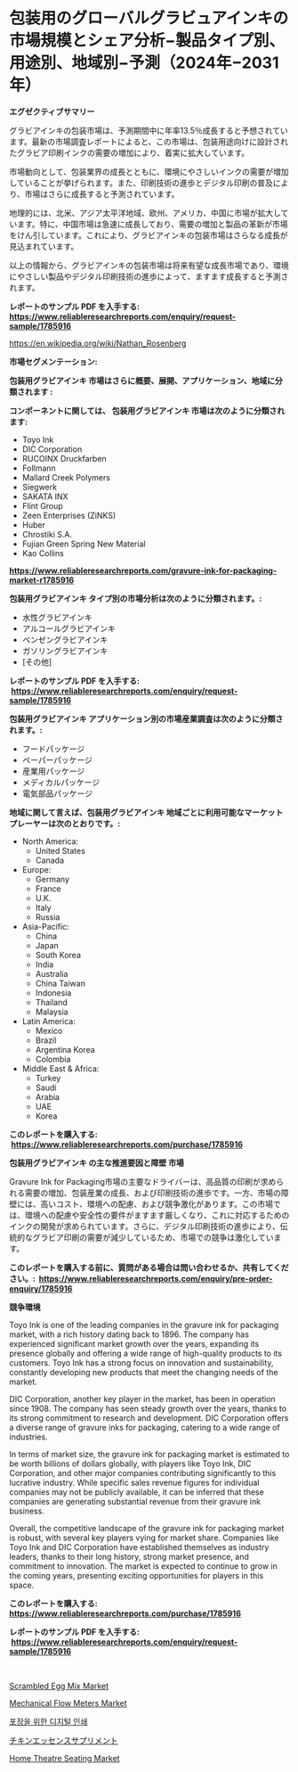 <p><h1>包装用のグローバルグラビュアインキの市場規模とシェア分析−製品タイプ別、用途別、地域別−予測（2024年−2031年）</h1></p><p><strong>エグゼクティブサマリー</strong></p>
<p><p>グラビアインキの包装市場は、予測期間中に年率13.5％成長すると予想されています。最新の市場調査レポートによると、この市場は、包装用途向けに設計されたグラビア印刷インクの需要の増加により、着実に拡大しています。</p><p>市場動向として、包装業界の成長とともに、環境にやさしいインクの需要が増加していることが挙げられます。また、印刷技術の進歩とデジタル印刷の普及により、市場はさらに成長すると予測されています。</p><p>地理的には、北米、アジア太平洋地域、欧州、アメリカ、中国に市場が拡大しています。特に、中国市場は急速に成長しており、需要の増加と製品の革新が市場をけん引しています。これにより、グラビアインキの包装市場はさらなる成長が見込まれています。</p><p>以上の情報から、グラビアインキの包装市場は将来有望な成長市場であり、環境にやさしい製品やデジタル印刷技術の進歩によって、ますます成長すると予測されます。</p></p>
<p><strong>レポートのサンプル PDF を入手する: <a href="https://www.reliableresearchreports.com/enquiry/request-sample/1785916">https://www.reliableresearchreports.com/enquiry/request-sample/1785916</a></strong></p>
<p><a href="https://en.wikipedia.org/wiki/Nathan_Rosenberg">https://en.wikipedia.org/wiki/Nathan_Rosenberg</a></p>
<p><strong>市場セグメンテーション:</strong></p>
<p><strong> 包装用グラビアインキ 市場はさらに概要、展開、アプリケーション、地域に分類されます :</strong></p>
<p><strong>コンポーネントに関しては、 包装用グラビアインキ 市場は次のように分類されます: &nbsp;</strong></p>
<p><ul><li>Toyo Ink</li><li>DIC Corporation</li><li>RUCOINX Druckfarben</li><li>Follmann</li><li>Mallard Creek Polymers</li><li>Siegwerk</li><li>SAKATA INX</li><li>Flint Group</li><li>Zeen Enterprises (ZiNKS)</li><li>Huber</li><li>Chrostiki S.A.</li><li>Fujian Green Spring New Material</li><li>Kao Collins</li></ul></p>
<p><strong><a href="https://www.reliableresearchreports.com/gravure-ink-for-packaging-market-r1785916">https://www.reliableresearchreports.com/gravure-ink-for-packaging-market-r1785916</a></strong></p>
<p><strong> 包装用グラビアインキ タイプ別の市場分析は次のように分類されます。:</strong></p>
<p><ul><li>水性グラビアインキ</li><li>アルコールグラビアインキ</li><li>ベンゼングラビアインキ</li><li>ガソリングラビアインキ</li><li>[その他]</li></ul></p>
<p><strong>レポートのサンプル PDF を入手する: &nbsp;<a href="https://www.reliableresearchreports.com/enquiry/request-sample/1785916">https://www.reliableresearchreports.com/enquiry/request-sample/1785916</a></strong></p>
<p><strong> 包装用グラビアインキ アプリケーション別の市場産業調査は次のように分類されます。:</strong></p>
<p><ul><li>フードパッケージ</li><li>ペーパーパッケージ</li><li>産業用パッケージ</li><li>メディカルパッケージ</li><li>電気部品パッケージ</li></ul></p>
<p><strong>地域に関して言えば、包装用グラビアインキ 地域ごとに利用可能なマーケットプレーヤーは次のとおりです。:</strong></p>
<p><ul>
    <li>
        North America:
        <ul>
            <li>United States</li>
            <li>Canada</li>
        </ul>
    </li>
    <li>
        Europe:
        <ul>
            <li>Germany</li>
            <li>France</li>
            <li>U.K.</li>
            <li>Italy</li>
            <li>Russia</li>
        </ul>
    </li>
    <li>
        Asia-Pacific:
        <ul>
            <li>China</li>
            <li>Japan</li>
            <li>South Korea</li>
            <li>India</li>
            <li>Australia</li>
            <li>China Taiwan</li>
            <li>Indonesia</li>
            <li>Thailand</li>
            <li>Malaysia</li>
        </ul>
    </li>
    <li>
        Latin America:
        <ul>
            <li>Mexico</li>
            <li>Brazil</li>
            <li>Argentina Korea</li>
            <li>Colombia</li>
        </ul>
    </li>
    <li>
        Middle East & Africa:
        <ul>
            <li>Turkey</li>
            <li>Saudi</li>
            <li>Arabia</li>
            <li>UAE</li>
            <li>Korea</li>
        </ul>
    </li>
    </ul></p>
<p><strong>このレポートを購入する: &nbsp;<a href="https://www.reliableresearchreports.com/purchase/1785916">https://www.reliableresearchreports.com/purchase/1785916</a></strong></p>
<p><strong>包装用グラビアインキ の主な推進要因と障壁 市場</strong></p>
<p><p>Gravure Ink for Packaging市場の主要なドライバーは、高品質の印刷が求められる需要の増加、包装産業の成長、および印刷技術の進歩です。一方、市場の障壁には、高いコスト、環境への配慮、および競争激化があります。この市場では、環境への配慮や安全性の要件がますます厳しくなり、これに対応するためのインクの開発が求められています。さらに、デジタル印刷技術の進歩により、伝統的なグラビア印刷の需要が減少しているため、市場での競争は激化しています。</p></p>
<p><strong>このレポートを購入する前に、質問がある場合は問い合わせるか、共有してください。:&nbsp; <a href="https://www.reliableresearchreports.com/enquiry/pre-order-enquiry/1785916">https://www.reliableresearchreports.com/enquiry/pre-order-enquiry/1785916</a></strong></p>
<p><strong>競争環境</strong></p>
<p><p>Toyo Ink is one of the leading companies in the gravure ink for packaging market, with a rich history dating back to 1896. The company has experienced significant market growth over the years, expanding its presence globally and offering a wide range of high-quality products to its customers. Toyo Ink has a strong focus on innovation and sustainability, constantly developing new products that meet the changing needs of the market.</p><p>DIC Corporation, another key player in the market, has been in operation since 1908. The company has seen steady growth over the years, thanks to its strong commitment to research and development. DIC Corporation offers a diverse range of gravure inks for packaging, catering to a wide range of industries.</p><p>In terms of market size, the gravure ink for packaging market is estimated to be worth billions of dollars globally, with players like Toyo Ink, DIC Corporation, and other major companies contributing significantly to this lucrative industry. While specific sales revenue figures for individual companies may not be publicly available, it can be inferred that these companies are generating substantial revenue from their gravure ink business.</p><p>Overall, the competitive landscape of the gravure ink for packaging market is robust, with several key players vying for market share. Companies like Toyo Ink and DIC Corporation have established themselves as industry leaders, thanks to their long history, strong market presence, and commitment to innovation. The market is expected to continue to grow in the coming years, presenting exciting opportunities for players in this space.</p></p>
<p><strong>このレポートを購入する: &nbsp; <a href="https://www.reliableresearchreports.com/purchase/1785916">https://www.reliableresearchreports.com/purchase/1785916</a></strong></p>
<p><strong>レポートのサンプル PDF を入手する: &nbsp;<a href="https://www.reliableresearchreports.com/enquiry/request-sample/1785916">https://www.reliableresearchreports.com/enquiry/request-sample/1785916</a></strong><strong></strong></p>
<p>&nbsp;</p>
<p><p><a href="https://github.com/khadijahesham19/Market-Research-Report-List-1/blob/main/scrambled-egg-mix-market.md">Scrambled Egg Mix Market</a></p><p><a href="https://issuu.com/reportprime-2/docs/mechanical-flow-meters-market-size-2030.pptx">Mechanical Flow Meters Market</a></p><p><a href="https://github.com/apple8975768/Market-Research-Report-List-1/blob/main/3628539163576.md">포장을 위한 디지털 인쇄</a></p><p><a href="https://github.com/schmahlson/Market-Research-Report-List-2/blob/main/5981860153127.md">チキンエッセンスサプリメント</a></p><p><a href="https://issuu.com/reportprime-2/docs/home-theatre-seating-market-size-2030.pptx">Home Theatre Seating Market</a></p></p>